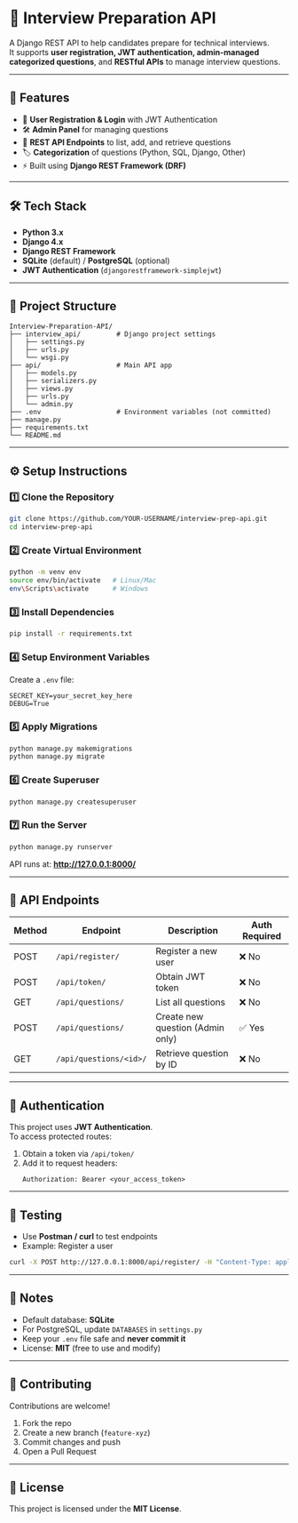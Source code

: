 # 📝 Interview Preparation API

A Django REST API to help candidates prepare for technical interviews.  
It supports **user registration, JWT authentication, admin-managed categorized questions**, and **RESTful APIs** to manage interview questions.

---

## 🚀 Features
- 🔐 **User Registration & Login** with JWT Authentication  
- 🛠 **Admin Panel** for managing questions  
- 📡 **REST API Endpoints** to list, add, and retrieve questions  
- 🏷 **Categorization** of questions (Python, SQL, Django, Other)  
- ⚡ Built using **Django REST Framework (DRF)**  

---

## 🛠 Tech Stack
- **Python 3.x**
- **Django 4.x**
- **Django REST Framework**
- **SQLite** (default) / **PostgreSQL** (optional)
- **JWT Authentication** (`djangorestframework-simplejwt`)

---

## 📂 Project Structure
```
Interview-Preparation-API/
├── interview_api/         # Django project settings
│   ├── settings.py
│   ├── urls.py
│   └── wsgi.py
├── api/                   # Main API app
│   ├── models.py
│   ├── serializers.py
│   ├── views.py
│   ├── urls.py
│   └── admin.py
├── .env                   # Environment variables (not committed)
├── manage.py
├── requirements.txt
└── README.md
```

---

## ⚙️ Setup Instructions

### 1️⃣ Clone the Repository
```bash
git clone https://github.com/YOUR-USERNAME/interview-prep-api.git
cd interview-prep-api
```

### 2️⃣ Create Virtual Environment
```bash
python -m venv env
source env/bin/activate   # Linux/Mac
env\Scripts\activate      # Windows
```

### 3️⃣ Install Dependencies
```bash
pip install -r requirements.txt
```

### 4️⃣ Setup Environment Variables
Create a `.env` file:
```env
SECRET_KEY=your_secret_key_here
DEBUG=True
```

### 5️⃣ Apply Migrations
```bash
python manage.py makemigrations
python manage.py migrate
```

### 6️⃣ Create Superuser
```bash
python manage.py createsuperuser
```

### 7️⃣ Run the Server
```bash
python manage.py runserver
```
API runs at: **http://127.0.0.1:8000/**

---

## 📡 API Endpoints

| Method | Endpoint                 | Description                        | Auth Required |
|--------|---------------------------|------------------------------------|---------------|
| POST   | `/api/register/`         | Register a new user                | ❌ No          |
| POST   | `/api/token/`            | Obtain JWT token                   | ❌ No          |
| GET    | `/api/questions/`        | List all questions                 | ❌ No          |
| POST   | `/api/questions/`        | Create new question (Admin only)   | ✅ Yes         |
| GET    | `/api/questions/<id>/`   | Retrieve question by ID            | ❌ No          |

---

## 🔐 Authentication
This project uses **JWT Authentication**.  
To access protected routes:
1. Obtain a token via `/api/token/`
2. Add it to request headers:
   ```
   Authorization: Bearer <your_access_token>
   ```

---

## 🧪 Testing
- Use **Postman / curl** to test endpoints  
- Example: Register a user
```bash
curl -X POST http://127.0.0.1:8000/api/register/ -H "Content-Type: application/json" -d '{"username": "testuser", "email": "test@example.com", "password": "testpass123"}'
```

---

## 📌 Notes
- Default database: **SQLite**  
- For PostgreSQL, update `DATABASES` in `settings.py`  
- Keep your `.env` file safe and **never commit it**  
- License: **MIT** (free to use and modify)

---

## 🤝 Contributing
Contributions are welcome!  
1. Fork the repo  
2. Create a new branch (`feature-xyz`)  
3. Commit changes and push  
4. Open a Pull Request  

---

## 📜 License
This project is licensed under the **MIT License**.

